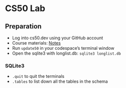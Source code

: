 # CS50 Lab
## Preparation
- Log into cs50.dev using your GitHub account
- Course materials: [Notes](https://cs50.harvard.edu/sql/2023/)
- Run `update50` in your codespace’s terminal window
- Open the sqlite3 with longlist.db: `sqlite3 longlist.db`
### SQLite3
- `.quit` to quit the terminals
- `.tables` to list down all the tables in the schema
  
